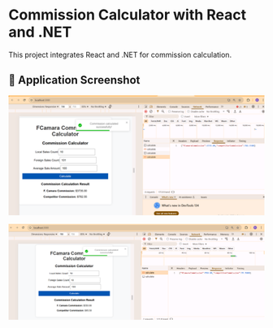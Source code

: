 # Commission Calculator with React and .NET

This project integrates React and .NET for commission calculation.

## 📌 Application Screenshot

![Commission Calculation Result](https://github.com/abhijit737/CommissionCalculator/blob/main/CommissionCalculator.png?raw=true)


![Commission Calculation Result](https://github.com/abhijit737/CommissionCalculator/blob/main/CommissionCalc.png?raw=true)
